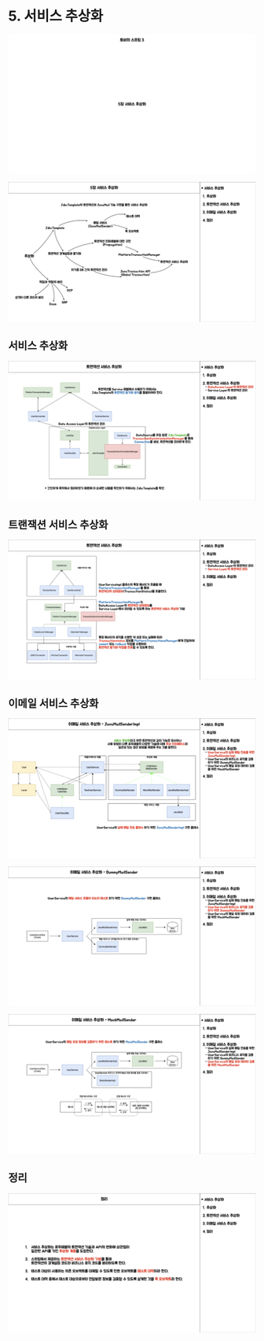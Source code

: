 # 5. 서비스 추상화

![](images/001.jpeg)

![](images/002.jpeg)

## 서비스 추상화

![](images/003.jpeg)

## 트랜잭션 서비스 추상화

![](images/004.jpeg)

## 이메일 서비스 추상화

![](images/005.jpeg)

![](images/006.jpeg)

![](images/007.jpeg)

## 정리

![](images/008.jpeg)
